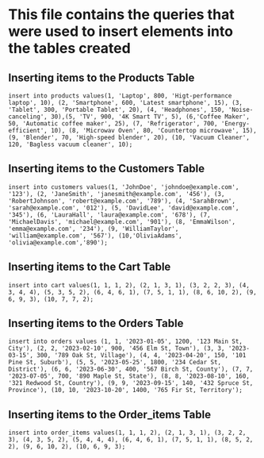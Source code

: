 # This file contains the queries that were used to insert elements into the tables created

## Inserting items to the Products Table
```
insert into products values(1, 'Laptop', 800, 'Higt-performance laptop', 10), (2, 'Smartphone', 600, 'Latest smartphone', 15), (3, 'Tablet', 300, 'Portable Tablet', 20), (4, 'Headphones', 150, 'Noise-canceling', 30),(5, 'TV', 900, '4K Smart TV', 5), (6,'Coffee Maker', 50, 'Automatic coffee maker', 25), (7, 'Refrigerator', 700, 'Energy-efficient', 10), (8, 'Microwav Oven', 80, 'Countertop microwave', 15), (9, 'Blender', 70, 'High-speed blender', 20), (10, 'Vacuum Cleaner', 120, 'Bagless vacuum cleaner', 10);
```

## Inserting items to the Customers Table
```
insert into customers values(1, 'JohnDoe', 'johndoe@example.com', '123'), (2, 'JaneSmith', 'janesmith@example.com', '456'), (3, 'RobertJohnson', 'robert@example.com', '789'), (4, 'SarahBrown', 'sarah@example.com', '012'), (5, 'DavidLee', 'david@example.com', '345'), (6, 'LauraHall', 'laura@example.com', '678'), (7, 'MichaelDavis', 'michael@example.com', '901'), (8, 'EmmaWilson', 'emma@example.com', '234'), (9, 'WilliamTaylor', 'william@example.com', '567'), (10,'OliviaAdams', 'olivia@example.com','890');
```

## Inserting items to the Cart Table
```
insert into cart values(1, 1, 1, 2), (2, 1, 3, 1), (3, 2, 2, 3), (4, 3, 4, 4), (5, 3, 5, 2), (6, 4, 6, 1), (7, 5, 1, 1), (8, 6, 10, 2), (9, 6, 9, 3), (10, 7, 7, 2);
```

## Inserting items to the Orders Table
```
insert into orders values (1, 1, '2023-01-05', 1200, '123 Main St, City'), (2, 2, '2023-02-10', 900, '456 Elm St, Town'), (3, 3, '2023-03-15', 300, '789 Oak St, Village'), (4, 4, '2023-04-20', 150, '101 Pine St, Suburb'), (5, 5, '2023-05-25', 1800, '234 Cedar St, District'), (6, 6, '2023-06-30', 400, '567 Birch St, County'), (7, 7, '2023-07-05', 700, '890 Maple St, State'), (8, 8, '2023-08-10', 160, '321 Redwood St, Country'), (9, 9, '2023-09-15', 140, '432 Spruce St, Province'), (10, 10, '2023-10-20', 1400, '765 Fir St, Territory');
```

## Inserting items to the Order_items Table
```
insert into order_items values(1, 1, 1, 2), (2, 1, 3, 1), (3, 2, 2, 3), (4, 3, 5, 2), (5, 4, 4, 4), (6, 4, 6, 1), (7, 5, 1, 1), (8, 5, 2, 2), (9, 6, 10, 2), (10, 6, 9, 3);
```
